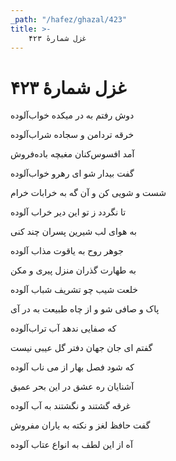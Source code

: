 ```yaml
---
_path: "/hafez/ghazal/423"
title: >-
    غزل شمارهٔ ۴۲۳
---
```

# غزل شمارهٔ ۴۲۳

<div class="b" id="bn1"><div class="m1"><p>دوش رفتم به در میکده خواب‌آلوده</p></div>
<div class="m2"><p>خرقه تردامن و سجاده شراب‌آلوده</p></div></div>
<div class="b" id="bn2"><div class="m1"><p>آمد افسوس‌کنان مغبچه باده‌فروش</p></div>
<div class="m2"><p>گفت بیدار شو ای رهرو خواب‌آلوده</p></div></div>
<div class="b" id="bn3"><div class="m1"><p>شست و شویی کن و آن گه به خرابات خرام</p></div>
<div class="m2"><p>تا نگردد ز تو این دیر خراب آلوده</p></div></div>
<div class="b" id="bn4"><div class="m1"><p>به هوای لب شیرین پسران چند کنی</p></div>
<div class="m2"><p>جوهر روح به یاقوت مذاب آلوده</p></div></div>
<div class="b" id="bn5"><div class="m1"><p>به طهارت گذران منزل پیری و مکن</p></div>
<div class="m2"><p>خلعت شیب چو تشریف شباب آلوده</p></div></div>
<div class="b" id="bn6"><div class="m1"><p>پاک و صافی شو و از چاه طبیعت به در آی</p></div>
<div class="m2"><p>که صفایی ندهد آب تراب‌آلوده</p></div></div>
<div class="b" id="bn7"><div class="m1"><p>گفتم ای جان جهان دفتر گل عیبی نیست</p></div>
<div class="m2"><p>که شود فصل بهار از می ناب آلوده</p></div></div>
<div class="b" id="bn8"><div class="m1"><p>آشنایان ره عشق در این بحر عمیق</p></div>
<div class="m2"><p>غرقه گشتند و نگشتند به آب آلوده</p></div></div>
<div class="b" id="bn9"><div class="m1"><p>گفت حافظ لغز و نکته به یاران مفروش</p></div>
<div class="m2"><p>آه از این لطف به انواع عتاب آلوده</p></div></div>
